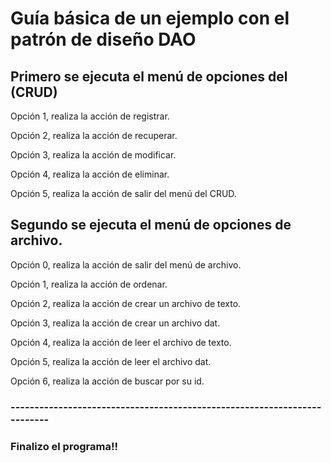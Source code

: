 <h1>Guía básica de un ejemplo con el patrón de diseño DAO</h1>
<h2>Primero se ejecuta el menú de opciones del (CRUD)</h2>
<p>Opción 1, realiza la acción de registrar.</p>
<p>Opción 2, realiza la acción de recuperar.</p>
<p>Opción 3, realiza la acción de modificar.</p>
<p>Opción 4, realiza la acción de eliminar.</p>
<p>Opción 5, realiza la acción de salir del menú del CRUD.</p>
<h2>Segundo se ejecuta el menú de opciones de archivo.</h2>
<p>Opción 0, realiza la acción de salir del menú de archivo.</p>
<p>Opción 1, realiza la acción de ordenar.</p>
<p>Opción 2, realiza la acción de crear un archivo de texto.</p>
<p>Opción 3, realiza la acción de crear un archivo dat.</p>
<p>Opción 4, realiza la acción de leer el archivo de texto.</p>
<p>Opción 5, realiza la acción de leer el archivo dat.</p>
<p>Opción 6, realiza la acción de buscar por su id.</p>
<h3>-------------------------------------------------------------------------</h3>
<h3>Finalizo el programa!!</h3>
